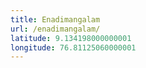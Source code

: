 ```yaml
---
title: Enadimangalam
url: /enadimangalam/
latitude: 9.134198000000001
longitude: 76.81125060000001
---
```

